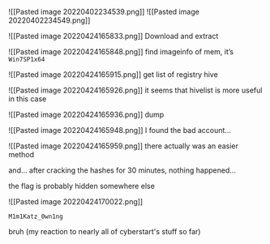 ![[Pasted image 20220402234539.png]]
![[Pasted image 20220402234549.png]]


![[Pasted image 20220424165833.png]]
Download and extract

![[Pasted image 20220424165848.png]]
find imageinfo of mem, it’s `Win7SP1x64`

![[Pasted image 20220424165915.png]]
get list of registry hive

![[Pasted image 20220424165926.png]]
it seems that hivelist is more useful in this case

![[Pasted image 20220424165936.png]]
dump

![[Pasted image 20220424165948.png]]
I found the bad account...


![[Pasted image 20220424165959.png]]
there actually was an easier method

and… after cracking the hashes for 30 minutes, nothing happened…

the flag is probably hidden somewhere else


![[Pasted image 20220424170022.png]]

`M1m1Katz_0wn1ng`  
  
bruh (my reaction to nearly all of cyberstart's stuff so far)